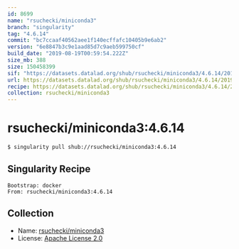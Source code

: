 ```yaml
---
id: 8699
name: "rsuchecki/miniconda3"
branch: "singularity"
tag: "4.6.14"
commit: "bc7ccaaf40562aee1f140ecffafc10405b9e6ab2"
version: "6e8847b3c9e1aad85d7c9aeb599750cf"
build_date: "2019-08-19T00:59:54.222Z"
size_mb: 388
size: 150458399
sif: "https://datasets.datalad.org/shub/rsuchecki/miniconda3/4.6.14/2019-08-19-bc7ccaaf-6e8847b3/6e8847b3c9e1aad85d7c9aeb599750cf.simg"
url: https://datasets.datalad.org/shub/rsuchecki/miniconda3/4.6.14/2019-08-19-bc7ccaaf-6e8847b3/
recipe: https://datasets.datalad.org/shub/rsuchecki/miniconda3/4.6.14/2019-08-19-bc7ccaaf-6e8847b3/Singularity
collection: rsuchecki/miniconda3
---
```


# rsuchecki/miniconda3:4.6.14

```bash
$ singularity pull shub://rsuchecki/miniconda3:4.6.14
```

## Singularity Recipe

```singularity
Bootstrap: docker
From: rsuchecki/miniconda3:4.6.14
```

## Collection

 - Name: [rsuchecki/miniconda3](https://github.com/rsuchecki/miniconda3)
 - License: [Apache License 2.0](https://api.github.com/licenses/apache-2.0)


